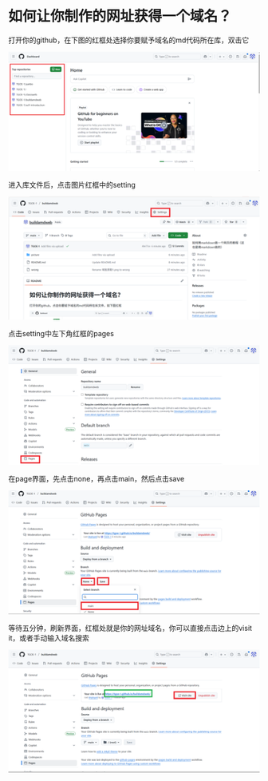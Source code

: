 # 如何让你制作的网址获得一个域名？
打开你的github，在下图的红框处选择你要赋予域名的md代码所在库，双击它

![picture1](./picture/域名获取1.png)

进入库文件后，点击图片红框中的setting

![picture2](./picture/域名获取2.png)

点击setting中左下角红框的pages

![picture3](./picture/域名获取3.png)

在page界面，先点击none，再点击main，然后点击save

![picture4](./picture/域名获取4.png)

等待五分钟，刷新界面，红框处就是你的网址域名，你可以直接点击边上的visit it，或者手动输入域名搜索

![picture6](./picture/域名获取6.png)
